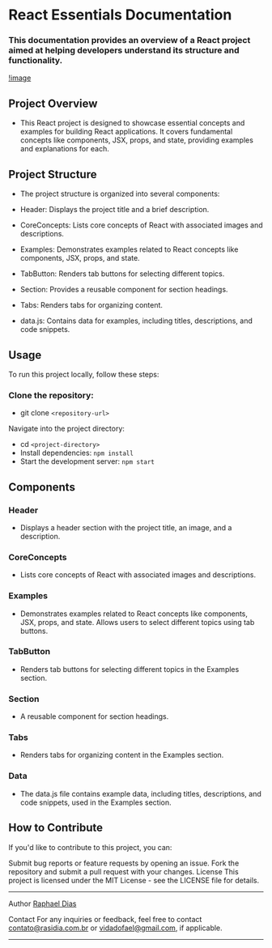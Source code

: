 # React Essentials Documentation
### This documentation provides an overview of a React project aimed at helping developers understand its structure and functionality.

[!image](./src/assets/bannerApp.png)

## Project Overview
- This React project is designed to showcase essential concepts and examples for building React applications. It covers fundamental concepts like components, JSX, props, and state, providing examples and explanations for each.

## Project Structure
- The project structure is organized into several components:

- Header: Displays the project title and a brief description.
- CoreConcepts: Lists core concepts of React with associated images and descriptions.
- Examples: Demonstrates examples related to React concepts like components, JSX, props, and state.
- TabButton: Renders tab buttons for selecting different topics.
- Section: Provides a reusable component for section headings.
- Tabs: Renders tabs for organizing content.
- data.js: Contains data for examples, including titles, descriptions, and code snippets.
## Usage
To run this project locally, follow these steps:

### Clone the repository:

- git clone ```<repository-url>```

Navigate into the project directory:
- cd ```<project-directory>```
- Install dependencies:
```npm install```
- Start the development server:
```npm start```

## Components
### Header
- Displays a header section with the project title, an image, and a description.

### CoreConcepts
- Lists core concepts of React with associated images and descriptions.

### Examples
- Demonstrates examples related to React concepts like components, JSX, props, and state. Allows users to select different topics using tab buttons.

### TabButton
- Renders tab buttons for selecting different topics in the Examples section.

### Section
- A reusable component for section headings.

### Tabs
- Renders tabs for organizing content in the Examples section.

### Data
- The data.js file contains example data, including titles, descriptions, and code snippets, used in the Examples section.

## How to Contribute
If you'd like to contribute to this project, you can:

Submit bug reports or feature requests by opening an issue.
Fork the repository and submit a pull request with your changes.
License
This project is licensed under the MIT License - see the LICENSE file for details.

---

Author
[Raphael Dias](https://www.rasidia.com.br)

Contact
For any inquiries or feedback, feel free to contact [contato@rasidia.com.br](contato@rasidia.com.br) or [vidadofael@gmail.com](vidadofael@gmail.com), if applicable.

---
